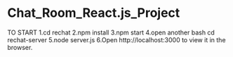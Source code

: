# Chat_Room_React.js_Project
TO START 
1.cd rechat 
2.npm install 
3.npm start 
4.open another bash cd rechat-server 
5.node server.js 
6.Open http://localhost:3000 to view it in the browser.
